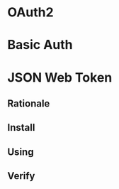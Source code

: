 

OAuth2
======




Basic Auth
==========




JSON Web Token
==============

Rationale
---------

Install
-------

Using
-----

Verify
------


